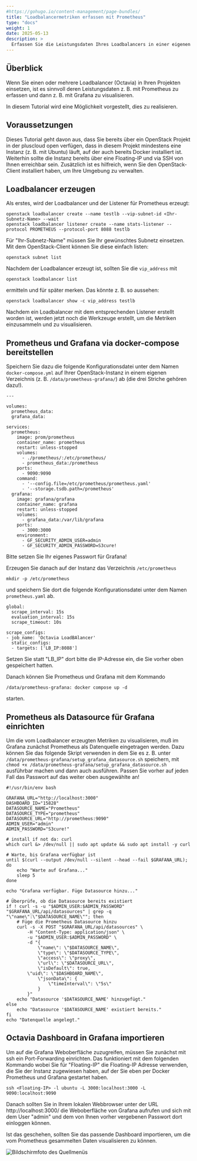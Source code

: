 ```yaml
---
#https://gohugo.io/content-management/page-bundles/
title: "Loadbalancermetriken erfassen mit Prometheus"
type: "docs"
weight: 1
date: 2025-05-13
description: >
  Erfassen Sie die Leistungsdaten Ihres Loadbalancers in einer eigenen Prometheus-Instanz
---
```


## Überblick

Wenn Sie einen oder mehrere Loadbalancer (Octavia) in Ihren Projekten einsetzen, ist es sinnvoll deren Leistungsdaten z. B. mit Prometheus zu erfassen und dann z. B. mit Grafana zu visualisieren.

In diesem Tutorial wird eine Möglichkeit vorgestellt, dies zu realisieren.

## Voraussetzungen

Dieses Tutorial geht davon aus, dass Sie bereits über ein OpenStack Projekt in der pluscloud open verfügen, dass in diesem Projekt mindestens eine Instanz (z. B. mit Ubuntu) läuft, auf der auch bereits Docker installiert ist. Weiterhin sollte die Instanz bereits über eine Floating-IP und via SSH von Ihnen erreichbar sein. Zusätzlich ist es hilfreich, wenn Sie den OpenStack-Client installiert haben, um Ihre Umgebung zu verwalten.

## Loadbalancer erzeugen

Als erstes, wird der Loadbalancer und der Listener für Prometheus erzeugt:

    openstack loadbalancer create --name testlb --vip-subnet-id <Ihr-Subnetz-Name> --wait
    openstack loadbalancer listener create --name stats-listener --protocol PROMETHEUS --protocol-port 8088 testlb

Für "Ihr-Subnetz-Name" müssen Sie Ihr gewünschtes Subnetz einsetzen. Mit dem OpenStack-Client können Sie diese einfach listen:

    openstack subnet list

Nachdem der Loadbalancer erzeugt ist, sollten Sie die `vip_address` mit

    openstack loadbalancer list

ermitteln und für später merken. Das könnte z. B. so aussehen:

    openstack loadbalancer show -c vip_address testlb

Nachdem ein Loadbalancer mit dem entsprechenden Listener erstellt worden ist, werden jetzt noch die Werkzeuge erstellt, um die Metriken einzusammeln und zu visualisieren.

## Prometheus und Grafana via docker-compose bereitstellen

Speichern Sie dazu die folgende Konfigurationsdatei unter dem Namen `docker-compose.yml` auf Ihrer OpenStack-Instanz in einem eigenen Verzeichnis (z. B. `/data/prometheus-grafana/`) ab (die drei Striche gehören dazu!). 

    ---
     
    volumes:
      prometheus_data:
      grafana_data:
    
    services:
      prometheus:
        image: prom/prometheus
        container_name: prometheus
        restart: unless-stopped
        volumes:
          - ./prometheus/:/etc/prometheus/
          - prometheus_data:/prometheus
        ports:
          - 9090:9090
        command:
          - '--config.file=/etc/prometheus/prometheus.yaml'
          - '--storage.tsdb.path=/prometheus'
      grafana:
        image: grafana/grafana
        container_name: grafana
        restart: unless-stopped
        volumes:
          - grafana_data:/var/lib/grafana
        ports:
          - 3000:3000
        environment:
          - GF_SECURITY_ADMIN_USER=admin
          - GF_SECURITY_ADMIN_PASSWORD=S3cure!

Bitte setzen Sie Ihr eigenes Passwort für Grafana!

Erzeugen Sie danach auf der Instanz das Verzeichnis `/etc/prometheus`

    mkdir -p /etc/prometheus

und speichern Sie dort die folgende Konfigurationsdatei unter dem Namen `prometheus.yaml` ab.

    global:
      scrape_interval: 15s
      evaluation_interval: 15s
      scrape_timeout: 10s 

    scrape_configs:
    - job_name: 'Octavia LoadBAlancer'
      static_configs:
      - targets: ['LB_IP:8088']


Setzen Sie statt "LB_IP" dort bitte die IP-Adresse ein, die Sie vorher oben gespeichert hatten.

Danach können Sie Prometheus und Grafana mit dem Kommando

    /data/prometheus-grafana: docker compose up -d

starten. 

## Prometheus als Datasource für Grafana einrichten

Um die vom Loadbalancer erzeugten Metriken zu visualisieren, muß im Grafana zunächst Prometheus als Datenquelle eingetragen werden. Dazu können Sie das folgende Skript verwenden in dem Sie es z. B. unter `/data/prometheus-grafana/setup_grafana_datasource.sh` speichern, mit `chmod +x /data/prometheus-grafana/setup_grafana_datasource.sh` ausführbar machen und dann auch ausführen. Passen Sie vorher auf jeden Fall das Passwort auf das weiter oben ausgewählte an!

    #!/usr/bin/env bash
    
    GRAFANA_URL="http://localhost:3000"
    DASHBOARD_ID="15828"
    DATASOURCE_NAME="Prometheus"
    DATASOURCE_TYPE="prometheus"
    DATASOURCE_URL="http://prometheus:9090"
    ADMIN_USER="admin"
    ADMIN_PASSWORD="S3cure!"

    # install if not da: curl
    which curl &> /dev/null || sudo apt update && sudo apt install -y curl

    # Warte, bis Grafana verfügbar ist
    until $(curl --output /dev/null --silent --head --fail $GRAFANA_URL); do
        echo "Warte auf Grafana..."
        sleep 5
    done

    echo "Grafana verfügbar. Füge Datasource hinzu..."

    # Überprüfe, ob die Datasource bereits existiert
    if ! curl -s -u "$ADMIN_USER:$ADMIN_PASSWORD" "$GRAFANA_URL/api/datasources" | grep -q "\"name\":\"$DATASOURCE_NAME\""; then
        # Füge die Prometheus Datasource hinzu
        curl -s -X POST "$GRAFANA_URL/api/datasources" \
            -H "Content-Type: application/json" \
            -u "$ADMIN_USER:$ADMIN_PASSWORD" \
            -d "{
                \"name\": \"$DATASOURCE_NAME\",
                \"type\": \"$DATASOURCE_TYPE\",
                \"access\": \"proxy\",
                \"url\": \"$DATASOURCE_URL\",
                \"isDefault\": true,
	        \"uid\": \"$DASHBOARD_NAME\",
                \"jsonData\": {
                    \"timeInterval\": \"5s\"
                }
            }"
        echo "Datasource '$DATASOURCE_NAME' hinzugefügt."
    else
        echo "Datasource '$DATASOURCE_NAME' existiert bereits."
    fi
    echo "Datenquelle angelegt."


## Octavia Dashboard in Grafana importieren

Um auf die Grafana Weboberfläche zuzugreifen, müssen Sie zunächst mit ssh ein Port-Forwarding einrichten. Das funktioniert mit dem folgenden Kommando wobei Sie für "Floating-IP" die Floating-IP Adresse verwenden, die Sie der Instanz zugewiesen haben, auf der Sie eben per Docker Prometheus und Grafana gestartet haben.

    ssh <Floating-IP> -l ubuntu -L 3000:localhost:3000 -L 9090:localhost:9090

Danach sollten Sie in Ihrem lokalen Webbrowser unter der URL http://localhost:3000/ die Weboberfläche von Grafana aufrufen und sich mit dem User "admin" und dem von Ihnen vorher vergebenen Passwort dort einloggen können.

Ist das geschehen, sollten Sie das passende Dashboard importieren, um die vom Prometheus gesammelten Daten visualisieren zu können.

![Bildschirmfoto des Quellmenüs](./2023-04-24_16-19.png)

